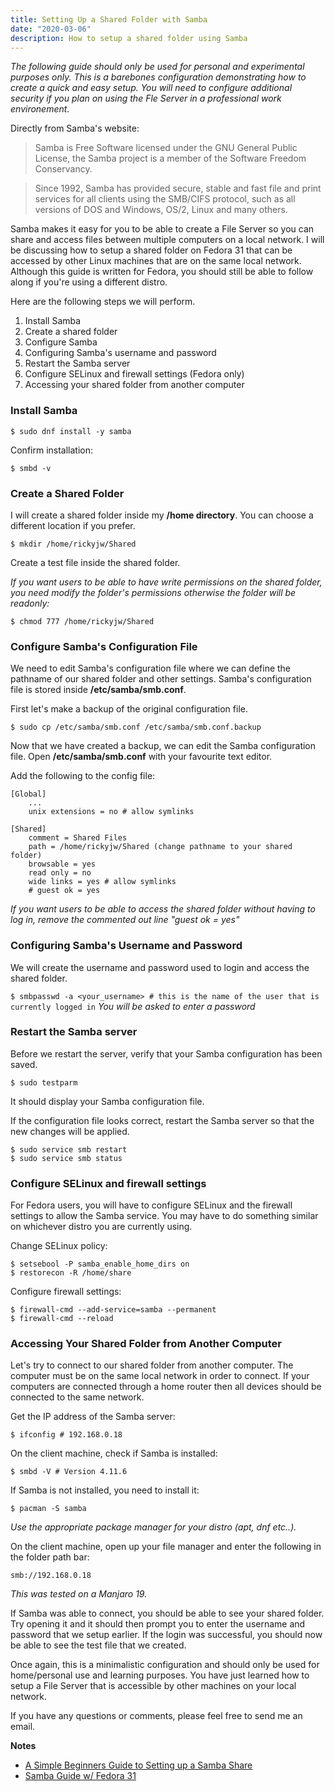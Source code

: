 ```yaml
---
title: Setting Up a Shared Folder with Samba
date: "2020-03-06"
description: How to setup a shared folder using Samba
---
```


*The following guide should only be used for personal and experimental purposes only. This is a barebones configuration demonstrating how to create a quick and easy setup. You will need to configure additional security if you plan on using the Fle Server in a professional work environement.*

Directly from Samba's website:

> Samba is Free Software licensed under the GNU General Public License, the Samba project is a member of the Software Freedom Conservancy.

> Since 1992, Samba has provided secure, stable and fast file and print services for all clients using the SMB/CIFS protocol, such as all versions of DOS and Windows, OS/2, Linux and many others. 

Samba makes it easy for you to be able to create a File Server so you can share and access files between multiple computers on a local network. I will be discussing how to setup a shared folder on Fedora 31 that can be accessed by other Linux machines that are on the same local network. Although this guide is written for Fedora, you should still be able to follow along if you're using a different distro.

Here are the following steps we will perform.

1. Install Samba
2. Create a shared folder
3. Configure Samba
4. Configuring Samba's username and password
5. Restart the Samba server
6. Configure SELinux and firewall settings (Fedora only)
7. Accessing your shared folder from another computer

### Install Samba
`$ sudo dnf install -y samba`

Confirm installation:

`$ smbd -v`

### Create a Shared Folder
I will create a shared folder inside my **/home directory**. You can choose a different location if you prefer.

`$ mkdir /home/rickyjw/Shared`

Create a test file inside the shared folder.

*If you want users to be able to have write permissions on the shared folder, you need modify the folder's permissions otherwise the folder will be readonly:*

`$ chmod 777 /home/rickyjw/Shared`

### Configure Samba's Configuration File
We need to edit Samba's configuration file where we can define the pathname of our shared folder and other settings. Samba's configuration file is stored inside **/etc/samba/smb.conf**.

First let's make a backup of the original configuration file.

`$ sudo cp /etc/samba/smb.conf /etc/samba/smb.conf.backup`

Now that we have created a backup, we can edit the Samba configuration file. Open **/etc/samba/smb.conf** with your favourite text editor.

Add the following to the config file:

```
[Global]
	...
	unix extensions = no # allow symlinks

[Shared]
	comment = Shared Files
	path = /home/rickyjw/Shared (change pathname to your shared folder)
	browsable = yes
	read only = no
	wide links = yes # allow symlinks
	# guest ok = yes
```

*If you want users to be able to access the shared folder without having to log in, remove the commented out line "guest ok = yes"*

### Configuring Samba's Username and Password
We will create the username and password used to login and access the shared folder.

`$ smbpasswd -a <your_username> # this is the name of the user that is currently logged in`
*You will be asked to enter a password*

### Restart the Samba server
Before we restart the server, verify that your Samba configuration has been saved.

`$ sudo testparm`

It should display your Samba configuration file.

If the configuration file looks correct, restart the Samba server so that the new changes will be applied.

```
$ sudo service smb restart
$ sudo service smb status
```

### Configure SELinux and firewall settings
For Fedora users, you will have to configure SELinux and the firewall settings to allow the Samba service. You may have to do something similar on whichever distro you are currently using.

Change SELinux policy:

```
$ setsebool -P samba_enable_home_dirs on
$ restorecon -R /home/share
```

Configure firewall settings:

```
$ firewall-cmd --add-service=samba --permanent
$ firewall-cmd --reload
```

### Accessing Your Shared Folder from Another Computer
Let's try to connect to our shared folder from another computer. The computer must be on the same local network in order to connect. If your computers are connected through a home router then all devices should be connected to the same network.

Get the IP address of the Samba server:

`$ ifconfig # 192.168.0.18`

On the client machine, check if Samba is installed:

`$ smbd -V # Version 4.11.6`

If Samba is not installed, you need to install it:

`$ pacman -S samba`

*Use the appropriate package manager for your distro (apt, dnf etc..).*

On the client machine, open up your file manager and enter the following in the folder path bar:

`smb://192.168.0.18`

*This was tested on a Manjaro 19.*


If Samba was able to connect, you should be able to see your shared folder. Try opening it and it should then prompt you to enter the username and password that we setup earlier. If the login was successful, you should now be able to see the test file that we created.

Once again, this is a minimalistic configuration and should only be used for home/personal use and learning purposes. You have just learned how to setup a File Server that is accessible by other machines on your local network. 

If you have any questions or comments, please feel free to send me an email.


**Notes**

- [A Simple Beginners Guide to Setting up a Samba Share](https://www.bleepingcomputer.com/forums/t/598615/a-simple-beginners-guide-to-setting-up-a-samba-share/)
- [Samba Guide w/ Fedora 31](https://www.server-world.info/en/note?os=Fedora_31&p=samba&f=1)